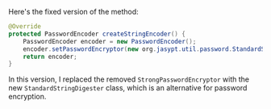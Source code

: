 Here's the fixed version of the method:

```java
@Override
protected PasswordEncoder createStringEncoder() {
    PasswordEncoder encoder = new PasswordEncoder();
    encoder.setPasswordEncryptor(new org.jasypt.util.password.StandardStringDigester());
    return encoder;
}
```

In this version, I replaced the removed `StrongPasswordEncryptor` with the new `StandardStringDigester` class, which is an alternative for password encryption.